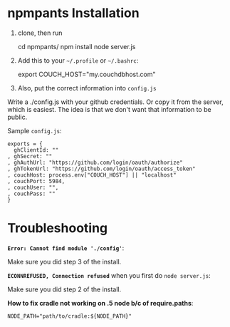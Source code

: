 npmpants Installation
===

1) clone, then run

    cd npmpants/
    npm install
    node server.js

2) Add this to your `~/.profile` or `~/.bashrc`:

    export COUCH_HOST="my.couchdbhost.com"

3) Also, put the correct information into `config.js`

Write a ./config.js with your github credentials. Or copy it from the server,
which is easiest. The idea is that we don't want that information to be
public.

Sample `config.js`:

    exports = {
      ghClientId: ""
    , ghSecret: ""
    , ghAuthUrl: "https://github.com/login/oauth/authorize"
    , ghTokenUrl: "https://github.com/login/oauth/access_token"
    , couchHost: process.env["COUCH_HOST"] || "localhost"
    , couchPort: 5984,
    , couchUser: "",
    , couchPass: ""
    }

Troubleshooting
===

**`Error: Cannot find module './config'`**:

Make sure you did step 3 of the install.


**`ECONNREFUSED, Connection refused`** when you first do `node server.js`:

Make sure you did step 2 of the install.


**How to fix cradle not working on .5 node b/c of require.paths**:

    NODE_PATH="path/to/cradle:${NODE_PATH}"
